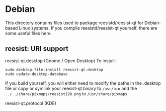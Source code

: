 
Debian
====================
This directory contains files used to package reesistd/reesist-qt
for Debian-based Linux systems. If you compile reesistd/reesist-qt yourself, there are some useful files here.

## reesist: URI support ##


reesist-qt.desktop  (Gnome / Open Desktop)
To install:

	sudo desktop-file-install reesist-qt.desktop
	sudo update-desktop-database

If you build yourself, you will either need to modify the paths in
the .desktop file or copy or symlink your reesist-qt binary to `/usr/bin`
and the `../../share/pixmaps/reesist128.png` to `/usr/share/pixmaps`

reesist-qt.protocol (KDE)

